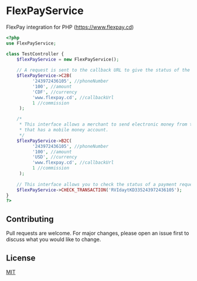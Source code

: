 # FlexPayService
FlexPay integration for PHP (https://www.flexpay.cd)

```php
<?php
use FlexPayService;

class TestController {
    $flexPayService = new FlexPayService();
    
    // A request is sent to the callback URL to give the status of the transaction
    $flexPayService->C2B(
          '243972436105', //phoneNumber
          '100', //amount
          'CDF', //currency
          'www.flexpay.cd', //callbackUrl
          1 //commission
     );

    /*
     * This interface allows a merchant to send electronic money from their account to a phone number
     * that has a mobile money account.
     */
    $flexPayService->B2C(
          '243972436105', //phoneNumber
          '100', //amount
          'USD', //currency
          'www.flexpay.cd', //callbackUrl
          1 //commission
     );
    
    // This interface allows you to check the status of a payment request sent to FlexPay
    $flexPayService->CHECK_TRANSACTION('RVIdaytKD335243972436105');
}
?>
```

## Contributing
Pull requests are welcome. For major changes, please open an issue first to discuss what you would like to change.

## License
[MIT](https://choosealicense.com/licenses/mit/)
